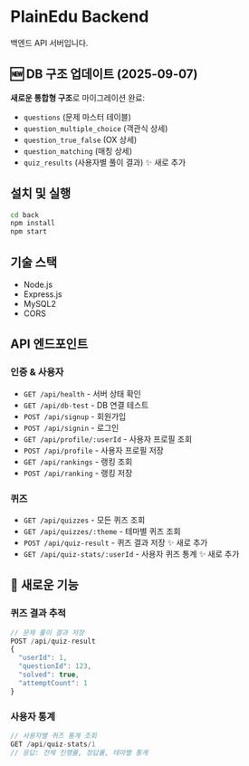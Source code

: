 # PlainEdu Backend

백엔드 API 서버입니다.

## 🆕 DB 구조 업데이트 (2025-09-07)

**새로운 통합형 구조**로 마이그레이션 완료:
- `questions` (문제 마스터 테이블)
- `question_multiple_choice` (객관식 상세)
- `question_true_false` (OX 상세)
- `question_matching` (매칭 상세)
- `quiz_results` (사용자별 풀이 결과) ✨ 새로 추가

## 설치 및 실행

```bash
cd back
npm install
npm start
```

## 기술 스택

- Node.js
- Express.js
- MySQL2
- CORS

## API 엔드포인트

### 인증 & 사용자
- `GET /api/health` - 서버 상태 확인
- `GET /api/db-test` - DB 연결 테스트
- `POST /api/signup` - 회원가입
- `POST /api/signin` - 로그인
- `GET /api/profile/:userId` - 사용자 프로필 조회
- `POST /api/profile` - 사용자 프로필 저장
- `GET /api/rankings` - 랭킹 조회
- `POST /api/ranking` - 랭킹 저장

### 퀴즈
- `GET /api/quizzes` - 모든 퀴즈 조회
- `GET /api/quizzes/:theme` - 테마별 퀴즈 조회
- `POST /api/quiz-result` - 퀴즈 결과 저장 ✨ 새로 추가
- `GET /api/quiz-stats/:userId` - 사용자 퀴즈 통계 ✨ 새로 추가

## 🎯 새로운 기능

### 퀴즈 결과 추적
```javascript
// 문제 풀이 결과 저장
POST /api/quiz-result
{
  "userId": 1,
  "questionId": 123,
  "solved": true,
  "attemptCount": 1
}
```

### 사용자 통계
```javascript
// 사용자별 퀴즈 통계 조회
GET /api/quiz-stats/1
// 응답: 전체 진행률, 정답률, 테마별 통계
```
